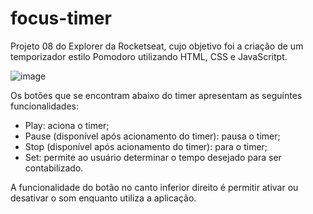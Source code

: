 # focus-timer
Projeto 08 do Explorer da Rocketseat, cujo objetivo foi a criação de um temporizador estilo Pomodoro utilizando HTML, CSS e JavaScritpt.

![image](https://github.com/joaogpp/focusTimer/assets/32822736/0fc20b84-8544-4d8b-b751-59ab3fa2f101)

Os botões que se encontram abaixo do timer apresentam as seguintes funcionalidades:
- Play: aciona o timer;
- Pause (disponível após acionamento do timer): pausa o timer;
- Stop (disponível após acionamento do timer): para o timer;
- Set:  permite ao usuário determinar o tempo desejado para ser contabilizado.

A funcionalidade do botão no canto inferior direito é permitir ativar ou desativar o som enquanto utiliza a aplicação.
